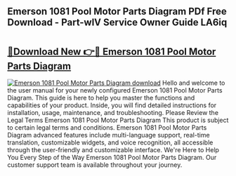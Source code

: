 ## Emerson 1081 Pool Motor Parts Diagram PDf Free Download - Part-wlV Service Owner Guide LA6iq

# <h2><a href="http://dforu4f.blite.top/?on=Emerson+1081+Pool+Motor+Parts+Diagram">🔗Download New 👉🔴 Emerson 1081 Pool Motor Parts Diagram</a></h2>

[![Emerson 1081 Pool Motor Parts Diagram download](https://i.imgur.com/lujVjoI.png)](http://dforu4f.blite.top/?on=Emerson+1081+Pool+Motor+Parts+Diagram)
Hello and welcome to the user manual for your newly configured Emerson 1081 Pool Motor Parts Diagram. This guide is here to help you master the functions and capabilities of your product. Inside, you will find detailed instructions for installation, usage, maintenance, and troubleshooting. Please Review the Legal Terms Emerson 1081 Pool Motor Parts Diagram This product is subject to certain legal terms and conditions. Emerson 1081 Pool Motor Parts Diagram advanced features include multi-language support, real-time translation, customizable widgets, and voice recognition, all accessible through the user-friendly and customizable interface. We're Here to Help You Every Step of the Way Emerson 1081 Pool Motor Parts Diagram. Our customer support team is available throughout your journey.
